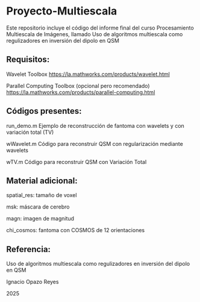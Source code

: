 # Proyecto-Multiescala

Este repositorio incluye el código del informe final del curso Procesamiento Multiescala de Imágenes, llamado Uso de algoritmos multiescala como regulizadores en inversión del dipolo en QSM

## Requisitos:
Wavelet Toolbox https://la.mathworks.com/products/wavelet.html 

Parallel Computing Toolbox (opcional pero recomendado) https://la.mathworks.com/products/parallel-computing.html

## Códigos presentes:
run_demo.m Ejemplo de reconstrucción de fantoma con wavelets y con variación total (TV)

wWavelet.m Código para reconstruir QSM con regularización mediante wavelets

wTV.m Código para reconstruir QSM con Variación Total

## Material adicional:
spatial_res: tamaño de voxel

msk: máscara de cerebro

magn: imagen de magnitud

chi_cosmos: fantoma con COSMOS de 12 orientaciones

## Referencia:

Uso de algoritmos multiescala como regulizadores en inversión del dipolo en QSM

Ignacio Opazo Reyes

2025
